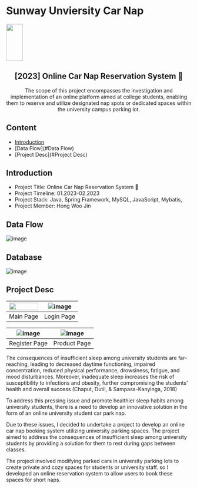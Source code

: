
<h1>Sunway Unviersity Car Nap</h1>

<img src="https://github.com/woojinhong/universityCarNap/assets/61961800/2db54082-273f-446b-80d7-e5e57d277186" width="30%" height="100">

    
<div align="center">
<h2>[2023] Online Car Nap Reservation System 🚙</h2>
The scope of this project encompasses the investigation and implementation of an online platform aimed at college students, enabling them to reserve and utilize designated nap spots or dedicated spaces within the university campus parking lot. 
</div>

## Content
  - [Introduction](#Introduction) 
  - [Data Flow](#Data Flow)
  - [Project Desc](#Project Desc)


## Introduction
- Project Title: Online Car Nap Reservation System 🚗
- Project Timeline: 01.2023-02.2023
- Project Stack: Java, Spring Framework, MySQL, JavaScript, Mybatis,  
- Project Member: Hong Woo Jin



## Data Flow
![image](https://github.com/woojinhong/universityCarNap/assets/61961800/a0e8f2aa-25b9-4493-92bd-4266ed495453)

## Database
![image](https://github.com/woojinhong/universityCarNap/assets/61961800/8ffc86dc-2a09-40b4-b41b-58fa44dc5020)



## Project Desc
|<img src="https://github.com/woojinhong/universityCarNap/assets/61961800/cf7e75d6-5f1a-49b0-9c74-4a4aa883eef3" width="100%" height="100%">|![image](https://github.com/woojinhong/universityCarNap/assets/61961800/db3d0080-c630-45b3-ae46-4d40f11367ab)|
|:---:|:---:|
|Main Page|Login Page|

|![image](https://github.com/woojinhong/universityCarNap/assets/61961800/7afc693f-1924-47ea-8d4c-41a36d3690f9)|![image](https://github.com/woojinhong/universityCarNap/assets/61961800/9278d06f-014b-4655-a943-c24fd0e2f7ca)|
|:---:|:---:|
|Register Page|Product Page|

The consequences of insufficient sleep among university students are far-reaching, leading to decreased daytime functioning, impaired concentration, reduced physical performance, drowsiness, fatigue, and mood disturbances. Moreover, inadequate sleep increases the risk of susceptibility to infections and obesity, further compromising the students' health and overall success (Chaput, Dutil, & Sampasa-Kanyinga, 2018) 

To address this pressing issue and promote healthier sleep habits among university students, there is a need to develop an innovative solution in the form of an online university student car park nap.

Due to these issues, I decided to undertake a project to develop an online car nap booking system utilizing university parking spaces. The project aimed to address the consequences of insufficient sleep among university students by providing a solution for them to rest during gaps between classes.

The project involved modifying parked cars in university parking lots to create private and cozy spaces for students or university staff. so I developed an online reservation system to allow users to book these spaces for short naps.



